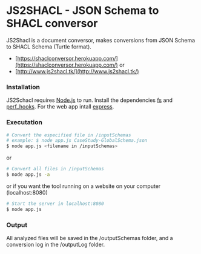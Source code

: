 # JS2SHACL - JSON Schema to SHACL conversor

JS2Shacl is a document conversor, makes conversions from JSON Schema to SHACL Schema (Turtle format).

- [https://shaclconversor.herokuapp.com/](https://shaclconversor.herokuapp.com/)
or
- [http://www.js2shacl.tk/](http://www.js2shacl.tk/)

### Installation

JS2Schacl requires [Node.js](https://nodejs.org/) to run. 
Install the dependencies [fs](https://www.npmjs.com/package/fs) and [perf_hooks](https://www.npmjs.com/package/perf_hooks). For the web app intall [express](https://www.npmjs.com/package/express).

### Executation

```sh
# Convert the especified file in /inputSchemas
# example: $ node app.js CaseStudy-GlobalSchema.json
$ node app.js <filename in /inputSchemas>
```
or

```sh
# Convert all files in /inputSchemas
$ node app.js -a
```

or if you want the tool running on a website on your computer (localhost:8080)

```sh
# Start the server in localhost:8080
$ node app.js
```

### Output
All analyzed files will be saved in the /outputSchemas folder, and a conversion log in the /outputLog folder.
